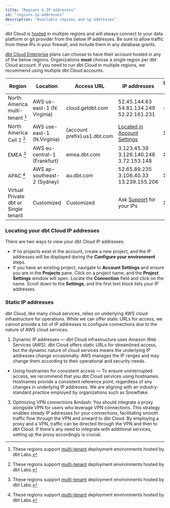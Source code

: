 ```yaml
---
title: "Regions & IP addresses"
id: "regions-ip-addresses"
description: "Available regions and ip addresses"
---
```


dbt Cloud is [hosted](/docs/cloud/about-cloud/architecture) in multiple regions and will always connect to your data platform or git provider from the below IP addresses. Be sure to allow traffic from these IPs in your firewall, and include them in any database grants.

[dbt Cloud Enterprise](https://www.getdbt.com/pricing/) plans can choose to have their account hosted in any of the below regions. Organizations **must** choose a single region per dbt Cloud account. If you need to run dbt Cloud in multiple regions, we recommend using multiple dbt Cloud accounts. 


| Region | Location | Access URL | IP addresses | Developer plan | Team plan | Enterprise plan |
|--------|----------|------------|--------------|----------------|-----------|-----------------|
| North America multi-tenant [^1] | AWS us-east-1 (N. Virginia) | cloud.getdbt.com | 52.45.144.63 <br /> 54.81.134.249 <br />52.22.161.231 | ✅ | ✅ | ✅ |
| North America Cell 1 [^1]       | AWS use-east-1 (N.Virginia) | {account prefix}.us1.dbt.com | [Located in Account Settings](#locating-your-dbt-cloud-ip-addresses) | ❌ | ❌ | ❌ |
| EMEA [^1] | AWS eu-central-1	(Frankfurt) | emea.dbt.com | 3.123.45.39 <br /> 3.126.140.248 <br /> 3.72.153.148 | ❌ | ❌ | ✅ |
| APAC  [^1] | 	AWS ap-southeast-2  (Sydney)| au.dbt.com | 52.65.89.235 <br /> 3.106.40.33 <br /> 13.239.155.206 <br />| ❌ | ❌ | ✅ |
| Virtual Private dbt or Single tenant | Customized |  Customized | Ask [Support](/community/resources/getting-help#dbt-cloud-support) for your IPs | ❌ | ❌ | ✅ |


[^1]: These regions support [multi-tenant](/docs/cloud/about-cloud/tenancy) deployment environments hosted by dbt Labs.

### Locating your dbt Cloud IP addresses

There are two ways to view your dbt Cloud IP addresses:
- If no projects exist in the account, create a new project, and the IP addresses will be displayed during the **Configure your environment** steps.
- If you have an existing project, navigate to **Account Settings** and ensure you are in the **Projects** pane. Click on a project name, and the **Project Settings** window will open. Locate the **Connection** field and click on the name. Scroll down to the **Settings**, and the first text block lists your IP addresses. 

### Static IP addresses

dbt Cloud, like many cloud services, relies on underlying AWS cloud infrastructure for operations. While we can offer static URLs for access, we cannot provide a list of IP addresses to configure connections due to the nature of AWS cloud services.

1. Dynamic IP addresses &mdash; dbt Cloud infrastructure uses Amazon Web Services (AWS). dbt Cloud offers static URLs for streamlined access, but the dynamic nature of cloud services means the underlying IP addresses change occasionally. AWS manages the IP ranges and may change them according to their operational and security needs.

* Using hostnames for consistent access &mdash; To ensure uninterrupted access, we recommend that you dbt Cloud services using hostnames. Hostnames provide a consistent reference point, regardless of any changes in underlying IP addresses. We are aligning with an industry-standard practice employed by organizations such as Snowflake.

3. Optimizing VPN connections &mdash: You should integrate a proxy alongside VPN for users who leverage VPN connections. This strategy enables steady IP addresses for your connections, facilitating smooth traffic flow through the VPN and onward to dbt Cloud. By employing a proxy and a VPN, traffic can be directed through the VPN and then to dbt Cloud. If there's any need to integrate with additional services, setting up the proxy accordingly is crucial.
